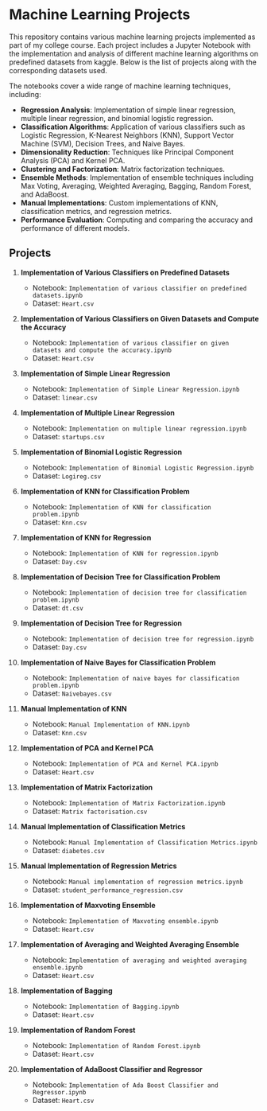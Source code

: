 # Machine Learning Projects

This repository contains various machine learning projects implemented as part of my college course. Each project includes a Jupyter Notebook with the implementation and analysis of different machine learning algorithms on predefined datasets from kaggle. Below is the list of projects along with the corresponding datasets used.

The notebooks cover a wide range of machine learning techniques, including:

- **Regression Analysis**: Implementation of simple linear regression, multiple linear regression, and binomial logistic regression.
- **Classification Algorithms**: Application of various classifiers such as Logistic Regression, K-Nearest Neighbors (KNN), Support Vector Machine (SVM), Decision Trees, and Naive Bayes.
- **Dimensionality Reduction**: Techniques like Principal Component Analysis (PCA) and Kernel PCA.
- **Clustering and Factorization**: Matrix factorization techniques.
- **Ensemble Methods**: Implementation of ensemble techniques including Max Voting, Averaging, Weighted Averaging, Bagging, Random Forest, and AdaBoost.
- **Manual Implementations**: Custom implementations of KNN, classification metrics, and regression metrics.
- **Performance Evaluation**: Computing and comparing the accuracy and performance of different models.

## Projects

1. **Implementation of Various Classifiers on Predefined Datasets**
   - Notebook: `Implementation of various classifier on predefined datasets.ipynb`
   - Dataset: `Heart.csv`

2. **Implementation of Various Classifiers on Given Datasets and Compute the Accuracy**
   - Notebook: `Implementation of various classifier on given datasets and compute the accuracy.ipynb`
   - Dataset: `Heart.csv`

3. **Implementation of Simple Linear Regression**
   - Notebook: `Implementation of Simple Linear Regression.ipynb`
   - Dataset: `linear.csv`

4. **Implementation of Multiple Linear Regression**
   - Notebook: `Implementation on multiple linear regression.ipynb`
   - Dataset: `startups.csv`

5. **Implementation of Binomial Logistic Regression**
   - Notebook: `Implementation of Binomial Logistic Regression.ipynb`
   - Dataset: `Logireg.csv`

6. **Implementation of KNN for Classification Problem**
   - Notebook: `Implementation of KNN for classification problem.ipynb`
   - Dataset: `Knn.csv`

7. **Implementation of KNN for Regression**
   - Notebook: `Implementation of KNN for regression.ipynb`
   - Dataset: `Day.csv`

8. **Implementation of Decision Tree for Classification Problem**
   - Notebook: `Implementation of decision tree for classification problem.ipynb`
   - Dataset: `dt.csv`

9. **Implementation of Decision Tree for Regression**
   - Notebook: `Implementation of decision tree for regression.ipynb`
   - Dataset: `Day.csv`

10. **Implementation of Naive Bayes for Classification Problem**
    - Notebook: `Implementation of naive bayes for classification problem.ipynb`
    - Dataset: `Naivebayes.csv`

11. **Manual Implementation of KNN**
    - Notebook: `Manual Implementation of KNN.ipynb`
    - Dataset: `Knn.csv`

12. **Implementation of PCA and Kernel PCA**
    - Notebook: `Implementation of PCA and Kernel PCA.ipynb`
    - Dataset: `Heart.csv`

13. **Implementation of Matrix Factorization**
    - Notebook: `Implementation of Matrix Factorization.ipynb`
    - Dataset: `Matrix factorisation.csv`

14. **Manual Implementation of Classification Metrics**
    - Notebook: `Manual Implementation of Classification Metrics.ipynb`
    - Dataset: `diabetes.csv`

15. **Manual Implementation of Regression Metrics**
    - Notebook: `Manual implementation of regression metrics.ipynb`
    - Dataset: `student_performance_regression.csv`

16. **Implementation of Maxvoting Ensemble**
    - Notebook: `Implementation of Maxvoting ensemble.ipynb`
    - Dataset: `Heart.csv`

17. **Implementation of Averaging and Weighted Averaging Ensemble**
    - Notebook: `Implementation of averaging and weighted averaging ensemble.ipynb`
    - Dataset: `Heart.csv`

18. **Implementation of Bagging**
    - Notebook: `Implementation of Bagging.ipynb`
    - Dataset: `Heart.csv`

19. **Implementation of Random Forest**
    - Notebook: `Implementation of Random Forest.ipynb`
    - Dataset: `Heart.csv`

20. **Implementation of AdaBoost Classifier and Regressor**
    - Notebook: `Implementation of Ada Boost Classifier and Regressor.ipynb`
    - Dataset: `Heart.csv`
